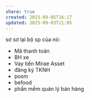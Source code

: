 ```yaml
---
share: true
created: 2023-09-05T16:17
updated: 2025-09-03T21:05
---
```

sơ sơ lại bộ sp của nó:
- Mã thanh toán
- BH xe
- Vay tiền Mirae Asset
- đăng ký TKNH
- posm
- befood
- phần mềm quản lý bán hàng
